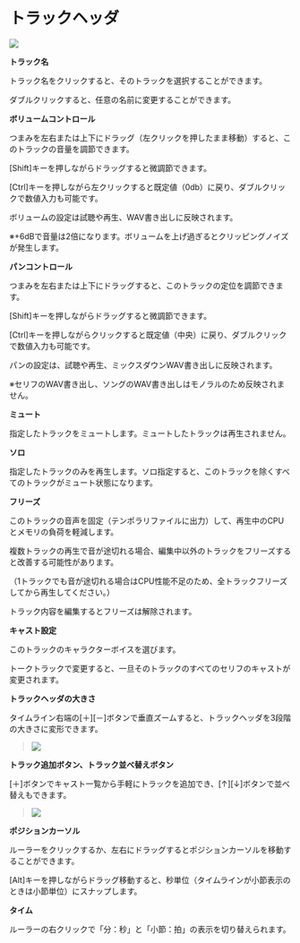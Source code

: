 


トラックヘッダ
=======


  



![](../../image/05_w.png)

  

**トラック名**
  

 トラック名をクリックすると、そのトラックを選択することができます。
   

 ダブルクリックすると、任意の名前に変更することができます。
   

  

**ボリュームコントロール**
  

 つまみを左右または上下にドラッグ（左クリックを押したまま移動）すると、このトラックの音量を調節できます。
   

 [Shift]キーを押しながらドラッグすると微調節できます。
   

 [Ctrl]キーを押しながら左クリックすると既定値（0db）に戻り、ダブルクリックで数値入力も可能です。
   

 ボリュームの設定は試聴や再生、WAV書き出しに反映されます。
   

 ※+6dBで音量は2倍になります。ボリュームを上げ過ぎるとクリッピングノイズが発生します。
   

  

**パンコントロール**
  

 つまみを左右または上下にドラッグすると、このトラックの定位を調節できます。
   

 [Shift]キーを押しながらドラッグすると微調節できます。
   

 [Ctrl]キーを押しながらクリックすると既定値（中央）に戻り、ダブルクリックで数値入力も可能です。
   

 パンの設定は、試聴や再生、ミックスダウンWAV書き出しに反映されます。
   

 ※セリフのWAV書き出し、ソングのWAV書き出しはモノラルのため反映されません。
   

  

**ミュート**
  

 指定したトラックをミュートします。ミュートしたトラックは再生されません。
   

  

**ソロ**
  

 指定したトラックのみを再生します。ソロ指定すると、このトラックを除くすべてのトラックがミュート状態になります。
   

  

**フリーズ**
  

 このトラックの音声を固定（テンポラリファイルに出力）して、再生中のCPUとメモリの負荷を軽減します。
   

 複数トラックの再生で音が途切れる場合、編集中以外のトラックをフリーズすると改善する可能性があります。
   

 （1トラックでも音が途切れる場合はCPU性能不足のため、全トラックフリーズしてから再生してください。）
   

 トラック内容を編集するとフリーズは解除されます。
   

  

**キャスト設定**
  

 このトラックのキャラクターボイスを選びます。
   

 トークトラックで変更すると、一旦そのトラックのすべてのセリフのキャストが変更されます。
   

  


**トラックヘッダの大きさ**
  

 タイムライン右端の[＋][－]ボタンで垂直ズームすると、トラックヘッダを3段階の大きさに変形できます。
   

  


> ![](../../image/trackhead_zoom.png)


  

**トラック追加ボタン、トラック並べ替えボタン**
  

 [＋]ボタンでキャスト一覧から手軽にトラックを追加でき、[↑][↓]ボタンで並べ替えもできます。
   

  


> ![](../../image/ccs60ss1017.png)


  

**ポジションカーソル**
  

 ルーラーをクリックするか、左右にドラッグするとポジションカーソルを移動することができます。
   

 [Alt]キーを押しながらドラッグ移動すると、秒単位（タイムラインが小節表示のときは小節単位）にスナップします。
   

  

**タイム**
  

 ルーラーの右クリックで「分：秒」と「小節：拍」の表示を切り替えられます。
   






